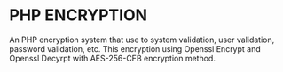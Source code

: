 <H1>PHP ENCRYPTION</H1>

An PHP encryption system that use to system validation, user validation, password validation, etc. This encryption using Openssl Encrypt and Openssl Decyrpt with AES-256-CFB encryption method.

